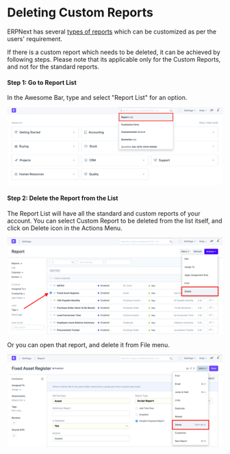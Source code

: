 
# Deleting Custom Reports


ERPNext has several [types of reports](/docs/en/customize-erpnext/articles/making-custom-reports) which can be customized as per the users' requirement.


If there is a custom report which needs to be deleted, it can be achieved by following steps. Please note that its applicable only for the Custom Reports, and not for the standard reports.


#### Step 1: Go to Report List


In the Awesome Bar, type and select "Report List" for an option.


![Report Search](/files/customize-deleting-reports-1.png)


#### Step 2: Delete the Report from the List


The Report List will have all the standard and custom reports of your account. You can select Custom Report to be deleted from the list itself, and click on Delete icon in the Actions Menu.


![Report List](/files/customize-deleting-reports.png)


Or you can open that report, and delete it from File menu.


![Report Delete](/files/customize-deleting-reports-2.png)



